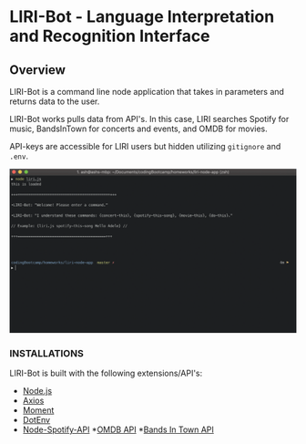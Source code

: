 # LIRI-Bot - Language Interpretation and Recognition Interface

## Overview
LIRI-Bot is a command line node application that takes in parameters and returns data to the user.

LIRI-Bot works pulls data from API's. In this case, LIRI searches Spotify for music, BandsInTown for concerts and events, and OMDB for movies.

API-keys are accessible for LIRI users but hidden utilizing `gitignore` and `.env`.

![WELCOME Image](/images/Liri_Bot_WELCOME_Demo.png)

### INSTALLATIONS
LIRI-Bot is built with the following extensions/API's:
* [Node.js](https://nodejs.org/en/)
* [Axios](https://www.npmjs.com/package/axios)
* [Moment](https://www.npmjs.com/package/moment)
* [DotEnv](https://www.npmjs.com/package/dotenv)
* [Node-Spotify-API](https://www.npmjs.com/package/node-spotify-api)
*[OMDB API](http://www.omdbapi.com)
*[Bands In Town API](http://www.artists.bandsintown.com/bandsintown-api)

